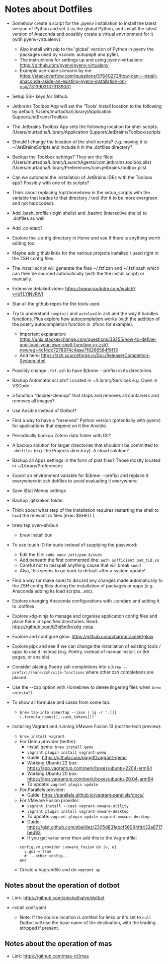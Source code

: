 # Notes about Dotfiles

- Somehow create a script for the .pyenv installation to install the latest version of Python and set it as the global Python, and install the latest version of Anaconda and possibly create a virtual envrionment for it (with pyenv-virtualenv).

  - Also install with pip to the 'global' version of Python in pyenv the packages used by vscode: autopep8 and pylint.
  - The instructions for settings up and using pyenv-virtualenv: https://github.com/pyenv/pyenv-virtualenv
  - Example use-case scenario by me: https://stackoverflow.com/questions/57640272/how-can-i-install-anaconda-aside-an-existing-pyenv-installation-on-osx/73139031#73139031

- Setup SSH keys for Github.

- Jetbrains Toolbox App will set the 'Tools' install location to the following by default:
  /Users/murtadha/Library/Application Support/JetBrains/Toolbox
- The Jetbrains Toolbox App sets the following location for shell scripts:
  /Users/murtadha/Library/Application Support/JetBrains/Toolbox/scripts
- Should I change the location of the shell scripts? e.g. moving it to ~/JetBrainsScripts and include it in the .dotfiles directory?
- Backup the Tookbox settings? They are the files:
  /Users/murtadha/Library/LaunchAgents/com.jetbrains.toolbox.plist
  /Users/murtadha/Library/Preferences/com.jetbrains.toolbox.plist
- Can we automate the installation of JetBrains IDEs with the Toolbox app? Possibly with one of its scripts?

- Think about replacing /opt/homebrew in the setup_scripts with the variable that leades to that directory / tool (for it to be more evergreen and not hardcoded).

- Add .bash_profile (login shells) and .bashrc (interactive shells) to .dotfiles as well.
- Add .condarc?
- Explore the .config directory in Home and see if there is anything worth adding too.

- Maybe add github links for the various projects installed / used right in the ZSH config files.

- The install script will generate the files ~/.fzf.zsh and ~/.fzf.bash which can then be sourced automatically (with the the install script) or manually.

- Extensive detailed video: https://www.youtube.com/watch?v=bTLYiNvRIVI

- Star all the github repos for the tools used.

- Try to understand `compinit` and `autoload` in zsh and the way it handles functions. Plus explore how autocompletion works (with the addition of the poetry autocompletion function in .zfunc for example).

  - Important explanation: https://unix.stackexchange.com/questions/33255/how-to-define-and-load-your-own-shell-function-in-zsh?newreg=4c14dc7278974c4aae7f8266564f9f13
  - And here: https://zsh.sourceforge.io/Doc/Release/Completion-System.html

- Possibly change `.fzf.zsh` to have $(brew --prefix) in its directories.

- Backup Automator scripts? Located in ~/Library/Services e.g. Open in VSCode

- a function "docker-cleanup" that stops and removes all containers and removes all images?

- Use Ansible instead of Dotbot?

- Find a way to have a "reserved" Python version (potentially with pyenv) for applications that depend on it like Ansible.

- Periodically backup Zotero data folder with Git?

- A backup solution for larger directories that shouldn't be committed to `.dotfiles` (e.g. the Projects directory). A cloud solution?

- Backup all Apps settings in the form of plist files? Those mostly located in ~/Library/Preferences

- Export an environment variable for $(brew --prefix) and replace it everywhere in zsh dotfiles to avoid evaluating it everywhere.

- Save iStat Menus settings

- Backup .gitkraken folder.

- Think about what step of the installation requires restarting the shell to load the relevant rc files (exec $SHELL).

- brew tap oven-sh/bun

  - brew install bun

- To use touch ID for sudo instead of supplying the password:

  - Edit the file: `sudo nano /etc/pam.d/sudo`
  - Add beneath the first commented line: `auth sufficient pam_tid.so`
  - Careful not to misspell anything cause that will break `sudo`!
  - Also, this seems to go back to default after a system update!

- Find a way (or make sure) to discard any changes made automatically to the ZSH config files during the installation of packages or apps (e.g. Anaconda adding its load scripts...etc).

- Explore changing Anaconda configurations with .condarc and adding it to .dotfiles

- Explore xdg-ninja to manage and organise application config files and place them in specified directories. Read: https://github.com/b3nj5m1n/xdg-ninja

- Explore and configure glow: https://github.com/charmbracelet/glow

- Explore pipx and see if we can change the installation of existing tools / apps to use it instead (e.g. Poetry, instead of manual install, or tldr pages, or ansible)

- Consider placing Poetry zsh completions into `$(brew --prefix)/share/zsh/site-functions` where other zsh completions are placed.

- Use the --zap option with Homebrew to delete lingering files when `brew uninstall`.

- To show all formulae and casks from some tap:

  - `brew tap-info some/tap --json | jq -r '.[]|(.formula_names[],.cask_tokens[])'`

- Installing Vagrant and running VMware Fusion 13 (not the tech preview):
  - `brew install vagrant`
  - For Qemu provider (better):
    - Install qemu: `brew install qemu`
    - `vagrant plugin install vagrant-qemu`
    - Guide: https://github.com/ppggff/vagrant-qemu
    - Working Ubuntu 22 box: https://app.vagrantup.com/perk/boxes/ubuntu-2204-arm64
    - Working Ubuntu 20 box: https://app.vagrantup.com/perk/boxes/ubuntu-20.04-arm64
    - To update: `vagrant plugin update`
  - For Parallels provider:
    - Guide: https://parallels.github.io/vagrant-parallels/docs/
  - For VMware Fusion provider:
    - `vagrant install --cask vagrant-vmware-utility`
    - `vagrant plugin install vagrant-vmware-desktop`
    - To update: `vagrant plugin update vagrant-vmware-desktop`
    - Guide: https://gist.github.com/sbailliez/2305d831ebcf56094fd432a8717bed93
    - If you get `vmrun` error then add this to the Vagrantfile:
    ```
    config.vm.provider :vmware_fusion do |v, o|
      v.gui = true
      # ...other config...
    end
    ```
  - Create a Vagrantfile and do `vagrant up`

## Notes about the operation of dotbot

- Link: https://github.com/anishathalye/dotbot

- install.conf.yaml
  - Note: If the source location is omitted for links or it's set to `null` Dotbot will use the base name of the destination, with the leading `.` stripped if present.

## Notes about the operation of mas

- Link: https://github.com/mas-cli/mas
